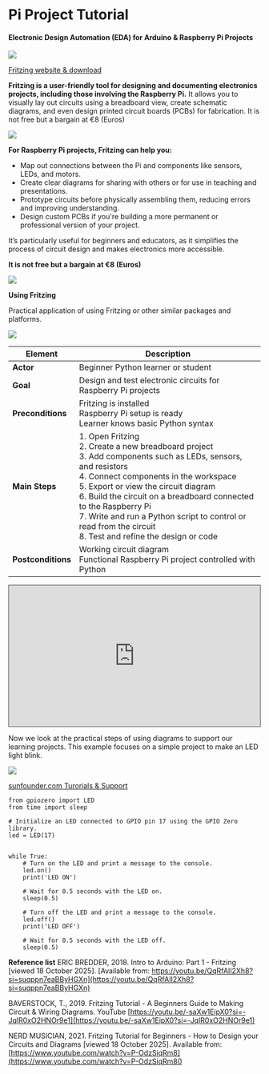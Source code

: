 # Pi Project Tutorial


#### Electronic Design Automation (EDA) for Arduino & Raspberry Pi Projects


![](./img/Pi_folder_CAPs/Screenshot%202025-10-18%20183927.png)

[Fritzing website & download](https://fritzing.org/)

**Fritzing is a user-friendly tool for designing and documenting electronics projects, including those involving the Raspberry Pi.** It allows you to visually lay out circuits using a breadboard view, create schematic diagrams, and even design printed circuit boards (PCBs) for fabrication. It is not free but a bargain at €8 (Euros)

![](./img/Pi_folder_CAPs/Screenshot%202025-10-18%20184657.png)

**For Raspberry Pi projects, Fritzing can help you:**

* Map out connections between the Pi and components like sensors, LEDs, and motors.
* Create clear diagrams for sharing with others or for use in teaching and presentations.
* Prototype circuits before physically assembling them, reducing errors and improving understanding.
* Design custom PCBs if you're building a more permanent or professional version of your project.

It’s particularly useful for beginners and educators, as it simplifies the process of circuit design and makes electronics more accessible.

**It is not free but a bargain at €8 (Euros)**

![](./img/Pi_folder_CAPs/Screenshot%202025-10-18%20184132.png)


**Using Fritzing**

Practical application of using Fritzing or other similar packages and platforms. 

![](./img/Pi_folder_CAPs/use_case_fritzing.png)

| **Element**          | **Description**                                                                                                                                                                                                                                                                                                                                                                            |
| -------------------- | ------------------------------------------------------------------------------------------------------------------------------------------------------------------------------------------------------------------------------------------------------------------------------------------------------------------------------------------------------------------------------------------ |
| **Actor**            | Beginner Python learner or student                                                                                                                                                                                                                                                                                                                                                         |
| **Goal**             | Design and test electronic circuits for Raspberry Pi projects                                                                                                                                                                                                                                                                                                                              |
| **Preconditions**    | Fritzing is installed<br>Raspberry Pi setup is ready<br>Learner knows basic Python syntax                                                                                                                                                                                                                                                                                            |
| **Main Steps**       | 1. Open Fritzing<br>2. Create a new breadboard project<br>3. Add components such as LEDs, sensors, and resistors<br>4. Connect components in the workspace<br>5. Export or view the circuit diagram<br>6. Build the circuit on a breadboard connected to the Raspberry Pi<br>7. Write and run a Python script to control or read from the circuit<br>8. Test and refine the design or code |
| **Postconditions**   | Working circuit diagram<br>Functional Raspberry Pi project controlled with Python | **Alternative Path** | If the circuit fails, use Fritzing to trace and correct wiring errors before retesting |                                                                                                                                                                           
<div style="position: relative; width: 100%; height: 0; padding-bottom: 56.25%"> <iframe src="https://solent.cloud.panopto.eu/Panopto/Pages/Embed.aspx?id=6a3c00ed-bc20-4156-809c-b37b00e5d189&autoplay=false&offerviewer=true&showtitle=true&showbrand=false&captions=true&interactivity=all" style="border: 1px solid #464646; position: absolute; top: 0; left: 0; width: 100%; height: 100%; box-sizing: border-box;" allowfullscreen allow="autoplay" aria-label="Panopto Embedded Video Player" aria-description="Introduction to Fritzing"></iframe> </div>


Now we look at the practical steps of using diagrams to support our learning projects. This example focuses on a simple project to make an LED light blink.



![](./img/Pi_folder_CAPs/Screenshot%202025-10-19%20at%2009.22.20.png)



[sunfounder.com Turorials & Support](https://docs.sunfounder.com/projects/davinci-kit/en/latest/python_pi5/pi5_1.1.1_blinking_led_python.html)




```
from gpiozero import LED
from time import sleep

# Initialize an LED connected to GPIO pin 17 using the GPIO Zero library.
led = LED(17)


while True:
    # Turn on the LED and print a message to the console.
    led.on()
    print('LED ON')

    # Wait for 0.5 seconds with the LED on.
    sleep(0.5)

    # Turn off the LED and print a message to the console.
    led.off()
    print('LED OFF')

    # Wait for 0.5 seconds with the LED off.
    sleep(0.5)
```


**Reference list**
ERIC BREDDER, 2018. Intro to Arduino: Part 1 - Fritzing [viewed 18 October 2025]. [Available from: https://youtu.be/QqRfAlI2Xh8?si=suqppn7eaBByHGXn](https://youtu.be/QqRfAlI2Xh8?si=suqppn7eaBByHGXn)

BAVERSTOCK, T., 2019. Fritzing Tutorial - A Beginners Guide to Making Circuit & Wiring Diagrams. YouTube [https://youtu.be/-saXw1EipX0?si=-JqlR0xO2HNOr9e1](https://youtu.be/-saXw1EipX0?si=-JqlR0xO2HNOr9e1)

NERD MUSICIAN, 2021. Fritzing Tutorial for Beginners - How to Design your Circuits and Diagrams [viewed 18 October 2025]. Available from: [https://www.youtube.com/watch?v=P-OdzSiqRm8](https://www.youtube.com/watch?v=P-OdzSiqRm80